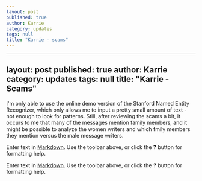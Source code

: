 ```yaml
---
layout: post
published: true
author: Karrie
category: updates
tags: null
title: "Karrie - scams"
---
```


---
layout: post
published: true
author: Karrie
category: updates
tags: null
title: "Karrie - Scams"
---

I'm only able to use the online demo version of the Stanford Named Entity Recognizer, which only allows me to input a pretty small amount of text - not enough to look for patterns.  Still, after reviewing the scams a bit, it occurs to me that many of the messages mention family members, and it might be possible to analyze the women writers and which fmily members they mention versus the male message writers.

Enter text in [Markdown](http://daringfireball.net/projects/markdown/). Use the toolbar above, or click the **?** button for formatting help.


Enter text in [Markdown](http://daringfireball.net/projects/markdown/). Use the toolbar above, or click the **?** button for formatting help.
